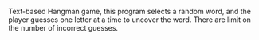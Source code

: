 Text-based Hangman game, this program selects a random word, and the player guesses one letter at a time to uncover the word. There are limit on the number of incorrect guesses.
